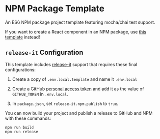 # NPM Package Template

An ES6 NPM package project template featuring mocha/chai test support.

If you want to create a React component in an NPM package, use
[this template](https://github.com/karmaniverous/template-npm-react-component)
instead!

## `release-it` Configuration

This template includes [release-it](https://github.com/release-it/release-it)
support that requires these final configurations:

1. Create a copy of `.env.local.template` and name it `.env.local`

1. Create a GitHub
   [personal access token](https://github.com/settings/tokens/new?scopes=repo&description=release-it)
   and add it as the value of `GITHUB_TOKEN` in `.env.local`.

1. In `package.json`, set `release-it.npm.publish` to `true`.

You can now build your project and publish a release to GitHub and NPM with
these commands:

```
npm run build
npm run release
```
